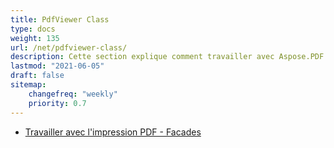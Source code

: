 ```yaml
---
title: PdfViewer Class
type: docs
weight: 135
url: /net/pdfviewer-class/
description: Cette section explique comment travailler avec Aspose.PDF Facades en utilisant la classe PdfViewer.
lastmod: "2021-06-05"
draft: false
sitemap:
    changefreq: "weekly"
    priority: 0.7
---
```


- [Travailler avec l'impression PDF - Facades](/pdf/net/working-with-pdf-printing-facades/)